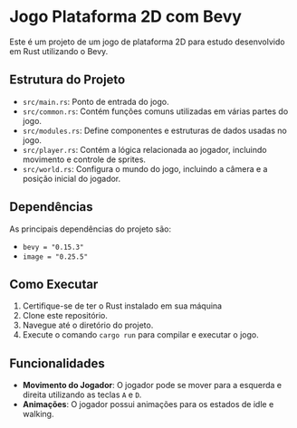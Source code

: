 # Jogo Plataforma 2D com Bevy

Este é um projeto de um jogo de plataforma 2D para estudo desenvolvido em Rust utilizando o Bevy.

## Estrutura do Projeto

- `src/main.rs`: Ponto de entrada do jogo.
- `src/common.rs`: Contém funções comuns utilizadas em várias partes do jogo.
- `src/modules.rs`: Define componentes e estruturas de dados usadas no jogo.
- `src/player.rs`: Contém a lógica relacionada ao jogador, incluindo movimento e controle de sprites.
- `src/world.rs`: Configura o mundo do jogo, incluindo a câmera e a posição inicial do jogador.

## Dependências

As principais dependências do projeto são:

- `bevy = "0.15.3"`
- `image = "0.25.5"`

## Como Executar

1. Certifique-se de ter o Rust instalado em sua máquina
2. Clone este repositório.
3. Navegue até o diretório do projeto.
4. Execute o comando `cargo run` para compilar e executar o jogo.

## Funcionalidades

- **Movimento do Jogador**: O jogador pode se mover para a esquerda e direita utilizando as teclas `A` e `D`.
- **Animações**: O jogador possui animações para os estados de idle e walking.